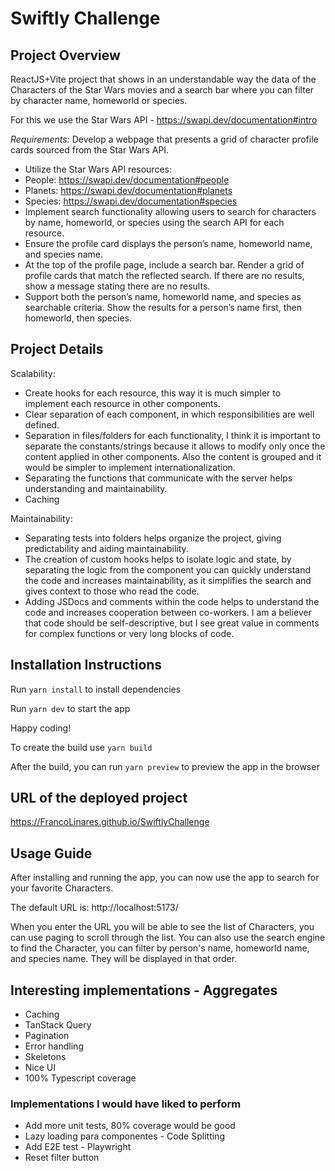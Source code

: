 # Swiftly Challenge

## Project Overview

ReactJS+Vite project that shows in an understandable way the data of the Characters of the Star Wars movies and a search bar where you can filter by character name, homeworld or species.

For this we use the Star Wars API - https://swapi.dev/documentation#intro

_Requirements:_
Develop a webpage that presents a grid of character profile cards sourced from the Star Wars API.

- Utilize the Star Wars API resources:
- People: https://swapi.dev/documentation#people
- Planets: https://swapi.dev/documentation#planets
- Species: https://swapi.dev/documentation#species
- Implement search functionality allowing users to search for characters by name, homeworld, or species using the search API for each resource.
- Ensure the profile card displays the person’s name, homeworld name, and species name.
- At the top of the profile page, include a search bar. Render a grid of profile cards that match the reflected search. If there are no results, show a message stating there are no results.
- Support both the person’s name, homeworld name, and species as searchable criteria. Show the results for a person’s name first, then homeworld, then species.

## Project Details

Scalability:

- Create hooks for each resource, this way it is much simpler to implement each resource in other components.
- Clear separation of each component, in which responsibilities are well defined.
- Separation in files/folders for each functionality, I think it is important to separate the constants/strings because it allows to modify only once the content applied in other components. Also the content is grouped and it would be simpler to implement internationalization.
- Separating the functions that communicate with the server helps understanding and maintainability.
- Caching

Maintainability:

- Separating tests into folders helps organize the project, giving predictability and aiding maintainability.
- The creation of custom hooks helps to isolate logic and state, by separating the logic from the component you can quickly understand the code and increases maintainability, as it simplifies the search and gives context to those who read the code.
- Adding JSDocs and comments within the code helps to understand the code and increases cooperation between co-workers. I am a believer that code should be self-descriptive, but I see great value in comments for complex functions or very long blocks of code.

## Installation Instructions

Run `yarn install` to install dependencies

Run `yarn dev` to start the app

Happy coding!

To create the build use `yarn build`

After the build, you can run `yarn preview` to preview the app in the browser

## URL of the deployed project

https://FrancoLinares.github.io/SwiftlyChallenge

## Usage Guide

After installing and running the app, you can now use the app to search for your favorite Characters.

The default URL is: http://localhost:5173/

When you enter the URL you will be able to see the list of Characters, you can use paging to scroll through the list.
You can also use the search engine to find the Character, you can filter by person's name, homeworld name, and species name. They will be displayed in that order.

## Interesting implementations - Aggregates

- Caching
- TanStack Query
- Pagination
- Error handling
- Skeletons
- Nice UI
- 100% Typescript coverage

### Implementations I would have liked to perform

- Add more unit tests, 80% coverage would be good
- Lazy loading para componentes - Code Splitting
- Add E2E test - Playwright
- Reset filter button
